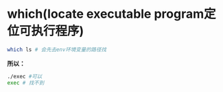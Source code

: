 # which(locate executable program定位可执行程序)

```bash
which ls # 会先去env环境变量的路径找
```

**所以：**

```bash
./exec #可以
exec # 找不到
```